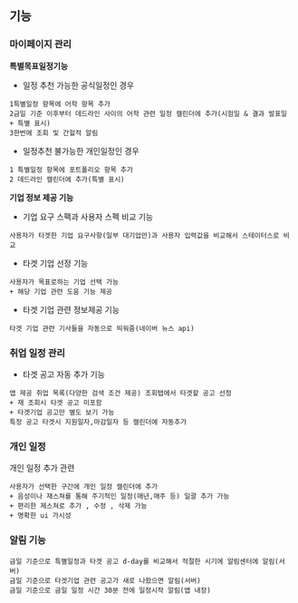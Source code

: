 



## 기능



### 마이페이지 관리

**특별목표일정기능**

+ 일정 추천 가능한 공식일정인 경우

~~~
1특별일정 항목에 어학 항목 추가 
2금일 기준 이후부터 데드라인 사이의 어학 관련 일정 캘린더에 추가(시험일 & 결과 발표일 + 특별 표시) 
3한번에 조회 및 간헐적 알림
~~~

+ 일정추천 불가능한 개인일정인 경우 

~~~
1 특별일정 항목에 포트폴리오 항목 추가
2 데드라인 캘린더에 추가(특별 표시)
~~~



**기업 정보 제공 기능**

+ 기업 요구 스팩과 사용자 스펙 비교 기능

~~~
사용자가 타겟한 기업 요구사항(일부 대기업만)과 사용자 입력값을 비교해서 스테이터스로 비교
~~~

+ 타겟 기업 선정 기능

~~~
사용자가 목표로하는 기업 선택 가능
+ 해당 기업 관련 도움 기능 제공
~~~

+ 타겟 기업 관련 정보제공 기능

~~~
타겟 기업 관련 기사들을 자동으로 띄워줌(네이버 뉴스 api)
~~~





### 취업 일정 관리 

+ 타겟 공고 자동 추가 기능

~~~ 
앱 제공 취업 목록(다양한 검색 조건 제공) 조회탭에서 타겟할 공고 선정
+ 재 조회시 타겟 공고 미포함
+ 타겟기업 공고만 별도 보기 가능
특정 공고 타겟시 지원일자,마감일자 등 캘린더에 자동추가
~~~





### 개인 일정

개인 일정 추가 관련

~~~
사용자가 선택한 구간에 개인 일정 캘린더에 추가
+ 음성이나 재스쳐를 통해 주기적인 일정(매년,매주 등) 일괄 추가 가능
+ 편리한 제스쳐로 추가 , 수정 , 삭제 가능
+ 명확한 ui 가시성
~~~



### 알림 기능

~~~
금일 기준으로 특별일정과 타겟 공고 d-day를 비교해서 적절한 시기에 알림센터에 알림(서버)
금일 기준으로 타겟기업 관련 공고가 새로 나왔으면 알림(서버)
금일 기준으로 금일 일정 시간 30분 전에 일정시작 알림(앱 내장)
~~~





